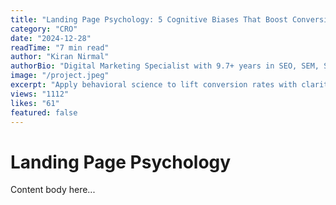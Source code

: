 ```yaml
---
title: "Landing Page Psychology: 5 Cognitive Biases That Boost Conversions"
category: "CRO"
date: "2024-12-28"
readTime: "7 min read"
author: "Kiran Nirmal"
authorBio: "Digital Marketing Specialist with 9.7+ years in SEO, SEM, SMM, and Analytics."
image: "/project.jpeg"
excerpt: "Apply behavioral science to lift conversion rates with clarity."
views: "1112"
likes: "61"
featured: false
---
```


# Landing Page Psychology

Content body here...
